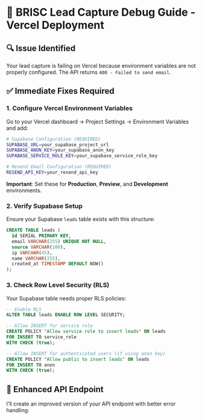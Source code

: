 # 🚨 BRISC Lead Capture Debug Guide - Vercel Deployment

## 🔍 **Issue Identified**
Your lead capture is failing on Vercel because environment variables are not properly configured. The API returns `400 - Failed to send email`.

## ✅ **Immediate Fixes Required**

### 1. **Configure Vercel Environment Variables**

Go to your Vercel dashboard → Project Settings → Environment Variables and add:

```bash
# Supabase Configuration (REQUIRED)
SUPABASE_URL=your_supabase_project_url
SUPABASE_ANON_KEY=your_supabase_anon_key  
SUPABASE_SERVICE_ROLE_KEY=your_supabase_service_role_key

# Resend Email Configuration (REQUIRED)
RESEND_API_KEY=your_resend_api_key
```

**Important**: Set these for **Production**, **Preview**, and **Development** environments.

### 2. **Verify Supabase Setup**

Ensure your Supabase `leads` table exists with this structure:
```sql
CREATE TABLE leads (
  id SERIAL PRIMARY KEY,
  email VARCHAR(255) UNIQUE NOT NULL,
  source VARCHAR(100),
  ip VARCHAR(45),
  name VARCHAR(255),
  created_at TIMESTAMP DEFAULT NOW()
);
```

### 3. **Check Row Level Security (RLS)**

Your Supabase table needs proper RLS policies:
```sql
-- Enable RLS
ALTER TABLE leads ENABLE ROW LEVEL SECURITY;

-- Allow INSERT for service role
CREATE POLICY "Allow service role to insert leads" ON leads
FOR INSERT TO service_role
WITH CHECK (true);

-- Allow INSERT for authenticated users (if using anon key)
CREATE POLICY "Allow public to insert leads" ON leads
FOR INSERT TO anon
WITH CHECK (true);
```

## 🔧 **Enhanced API Endpoint**

I'll create an improved version of your API endpoint with better error handling:
